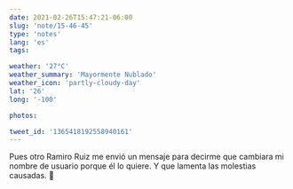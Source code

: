 ```yaml
---
date: 2021-02-26T15:47:21-06:00
slug: 'note/15-46-45'
type: 'notes'
lang: 'es'
tags:

weather: '27°C'
weather_summary: 'Mayormente Nublado'
weather_icon: 'partly-cloudy-day'
lat: '26'
long: '-100'

photos:

tweet_id: '1365418192558940161'
---
```

Pues otro Ramiro Ruiz me envió un mensaje para decirme que cambiara mi nombre de usuario porque él lo quiere. Y que lamenta las molestias causadas. 👀 